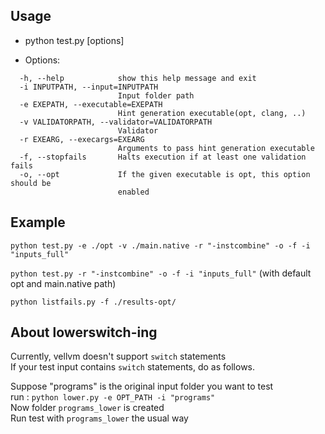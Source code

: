 ## Usage ##

- python test.py [options]

- Options:
```
  -h, --help            show this help message and exit
  -i INPUTPATH, --input=INPUTPATH
                        Input folder path
  -e EXEPATH, --executable=EXEPATH
                        Hint generation executable(opt, clang, ..)
  -v VALIDATORPATH, --validator=VALIDATORPATH
                        Validator
  -r EXEARG, --execargs=EXEARG
                        Arguments to pass hint generation executable
  -f, --stopfails       Halts execution if at least one validation fails
  -o, --opt             If the given executable is opt, this option should be
                        enabled
```

## Example ##

`python test.py -e ./opt -v ./main.native -r "-instcombine" -o -f -i "inputs_full"`

`python test.py -r "-instcombine" -o -f -i "inputs_full"` (with default opt and main.native path)

`python listfails.py -f ./results-opt/`

## About lowerswitch-ing ##
Currently, vellvm doesn't support `switch` statements  
If your test input contains `switch` statements, do as follows.  

Suppose "programs" is the original input folder you want to test  
run : `python lower.py -e OPT_PATH -i "programs"`  
Now folder `programs_lower` is created  
Run test with `programs_lower` the usual way  

